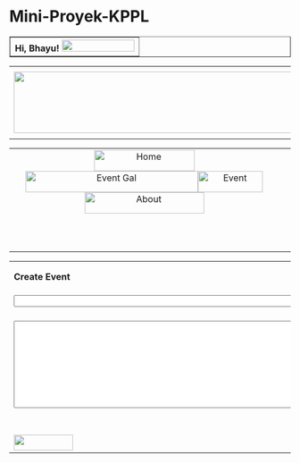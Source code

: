 # Mini-Proyek-KPPL
<!DOCTYPE html PUBLIC "-//W3C//DTD XHTML 1.0 Transitional//EN" "http://www.w3.org/TR/xhtml1/DTD/xhtml1-transitional.dtd">
<html xmlns="http://www.w3.org/1999/xhtml">
<head>
<meta http-equiv="Content-Type" content="text/html; charset=utf-8" />
<title>Untitled Document</title>
<script src="SpryAssets/SpryValidationTextField.js" type="text/javascript"></script>
<link href="SpryAssets/SpryValidationTextField.css" rel="stylesheet" type="text/css" />
</head>

<body><tr>
    <th align="right" scope="col"><table width="100%" border="1">
      <tr>
        <th align="right" scope="col">Hi, Bhayu! <img src="Image/Tombol.png" alt="" width="130" height="21" /></th>
      </tr>
    </table>
      <table width="100%" border="0">
        <tr>
          <th height="130" colspan="2" align="right" valign="middle"><img src="Image/Logo.png" alt="" width="579" height="110" /></th>
        </tr>
      </table>
      <table width="100%" border="0">
        <tr>
          <td colspan="2" align="center" valign="middle"><a href="Homepage Login.php" onmouseout="MM_swapImgRestore()" onmouseover="MM_swapImage('Home','','Image/Home.png',1)"><img src="Image/Home 1.png" alt="Home" width="180" height="38" id="Home" /></a><a href="Event Gallery Login.php" onmouseout="MM_swapImgRestore()" onmouseover="MM_swapImage('Event Gal','','Image/Event Gal 1.png',1)"><img src="Image/Event Gal.png" alt="Event Gal" width="309" height="38" id="Event Gal" /></a><a href="Event Login.php" onmouseout="MM_swapImgRestore()" onmouseover="MM_swapImage('Event','','Image/Event 1.png',0)"><img src="Image/Event.png" alt="Event" width="116" height="38" id="Event" /></a><a href="#" onmouseout="MM_swapImgRestore()" onmouseover="MM_swapImage('About','','Image/About 1.png',1)"><img src="Image/About.png" alt="About" width="214" height="38" id="About" /></a><a href="#" onmouseout="MM_swapImgRestore()" onmouseover="MM_swapImage('Event Gal','','Image/Event Gal 1.png',1)"><a href="#" onmouseout="MM_swapImgRestore()" onmouseover="MM_swapImage('Event','','Image/Event 1.png',1)"></a><a href="#" onmouseout="MM_swapImgRestore()" onmouseover="MM_swapImage('About','','Image/About 1.png',1)"></a></td>
          <td height="65" align="center" valign="middle">&nbsp;</td>
        </tr>
        <tr>
          <td colspan="2" align="center" valign="middle">&nbsp;</td>
          <td height="65" align="center" valign="middle">&nbsp;</td>
        </tr>
      </table>
      <table width="100%" border="0">
        <tr>
          <th height="54" align="left" scope="col">Create Event</th>
        </tr>
        <tr>
          <td height="50"><form action="" method="post" enctype="multipart/form-data" name="form1" id="form1">
            <input name="Title" type="text" id="Title" value="" size="60" />
            <span id="sprytextfield1"><span class="textfieldRequiredMsg">A value is required.</span></span>
          </form></td>
        </tr>
        <tr>
          <td><form id="form2" name="form2" method="post" action="">
            <textarea name="textarea" id="textarea" cols="80" rows="10"></textarea>
          </form></td>
        </tr>
        <tr>
          <td>&nbsp;</td>
        </tr>
        <tr>
          <td><img src="Image/Create.jpg" width="106" height="28" /></td>
        </tr>
      </table>
      <p>&nbsp;</p>
      <p>&nbsp;</p>
      <p>&nbsp;</p>
    <p>&nbsp;</p></th>
  </tr>
<script type="text/javascript">
var sprytextfield1 = new Spry.Widget.ValidationTextField("sprytextfield1");
</script>
</body>
</html>

